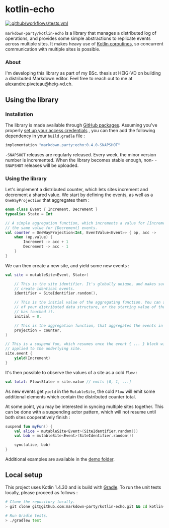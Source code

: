 # kotlin-echo

[![.github/workflows/tests.yml](https://github.com/markdown-party/kotlin-echo/actions/workflows/tests.yml/badge.svg?branch=main)](https://github.com/markdown-party/kotlin-echo/actions/workflows/tests.yml)

`markdown-party/kotlin-echo` is a library that manages a distributed log of operations, and provides
some simple abstractions to replicate events across multiple sites. It makes heavy use of
[Kotlin coroutines](https://kotlinlang.org/docs/coroutines-guide.html), so concurrent communication
with multiple sites is possible.

### About

I'm developing this library as part of my BSc. thesis at HEIG-VD on building a distributed Markdown
editor. Feel free to reach out to me at
[alexandre.piveteau@heig-vd.ch](mailto:alexandre.piveteau@heig-vd.ch).

## Using the library

### Installation

The library is made available through
[GitHub packages](https://github.com/markdown-party/kotlin-echo/packages). Assuming you've properly
[set up your access credentials](https://docs.github.com/en/packages/guides/configuring-apache-maven-for-use-with-github-packages)
, you can then add the following dependency in your `build.gradle` file :

```groovy
implementation "markdown.party:echo:0.4.0-SNAPSHOT"
```

`-SNAPSHOT` releases are regularly released. Every week, the minor version number is incremented.
When the library becomes stable enough, non- `-SNAPSHOT` releases will be uploaded.

### Using the library

Let's implement a distributed counter, which lets sites increment and decrement a shared value. We
start by defining the events, as well as a `OneWayProjection` that aggregates them :

```kotlin
enum class Event { Increment, Decrement }
typealias State = Int

// A simple aggregation function, which increments a value for [Increment] events, and decrements
// the same value for [Decrement] events.
val counter = OneWayProjection<Int, EventValue<Event>> { op, acc ->
    when (op.value) {
        Increment -> acc + 1
        Decrement -> acc - 1
    }
}
```

We can then create a new site, and yield some new events :

```kotlin
val site = mutableSite<Event, State>(

    // This is the site identifier. It's globally unique, and makes sure multiple sites can't
    // create identical events.
    identifier = SiteIdentifier.random(),

    // This is the initial value of the aggregating function. You can see it as the "base state"
    // of your distributed data structure, or the starting value of the data structure when nobody
    // has touched it.
    initial = 0,

    // This is the aggregation function, that aggregates the events in a local state.
    projection = counter,
)

// This is a suspend fun, which resumes once the event { ... } block will have been successfully
// applied to the underlying site.
site.event {
    yield(Increment)
}
```

It's then possible to observe the values of a site as a cold `Flow` :

```kotlin
val total: Flow<State> = site.value // emits [0, 1, ...]
```

As new events get `yield` in the `MutableSite`, the cold `Flow` will emit some additional elements
which contain the distributed counter total.

At some point, you may be interested in syncing multiple sites together. This can be done with a
suspending actor pattern, which will not resume until both sites cooperatively finish :

```kotlin
suspend fun myFun() {
    val alice = mutableSite<Event>(SiteIdentifier.random())
    val bob = mutableSite<Event>(SiteIdentifier.random())

    sync(alice, bob)
}
```

Additional examples are available in the [demo folder](src/test/kotlin/markdown/echo/demo).

## Local setup

This project uses Kotlin 1.4.30 and is build with [Gradle](https://gradle.org). To run the unit
tests locally, please proceed as follows :

```bash
# Clone the repository locally.
> git clone git@github.com:markdown-party/kotlin-echo.git && cd kotlin-echo

# Run Gradle tests.
> ./gradlew test
```
